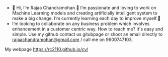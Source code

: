 - 👋 Hi, I’m Rajaa Chandramohan 👀 I’m passionate and loving to work on Machine Learning models and creating artificially intelligent system to make a big change. I’m currently learning each day to improve myself.💞️
- I’m looking to collaborate on any business problem which involves enhancement in a customer centric way. How to reach me? It's easy and simple. Use my github contact us gitubpage or shoot an email directly to rajaachandramohan@gmail.com / call me on 9600747103. 


My webpage https://rc2110.github.io/cv/ 
